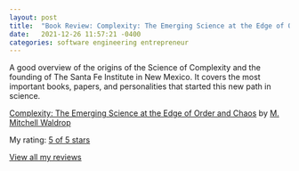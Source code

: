 ```yaml
---
layout: post
title:  "Book Review: Complexity: The Emerging Science at the Edge of Order and Chaos"
date:   2021-12-26 11:57:21 -0400
categories: software engineering entrepreneur
---
```


A good overview of the origins of the Science of Complexity and the founding of The Santa Fe Institute in New Mexico. 
It covers the most important books, papers, and personalities that started this new path in science.

[Complexity: The Emerging Science at the Edge of Order and Chaos](https://www.goodreads.com/book/show/30129732-complexity) by [M. Mitchell Waldrop](https://www.goodreads.com/author/show/113943.M_Mitchell_Waldrop)

My rating: [5 of 5 stars](https://www.goodreads.com/review/show/1932019235)

[View all my reviews](https://www.goodreads.com/review/list/10831886-nico)